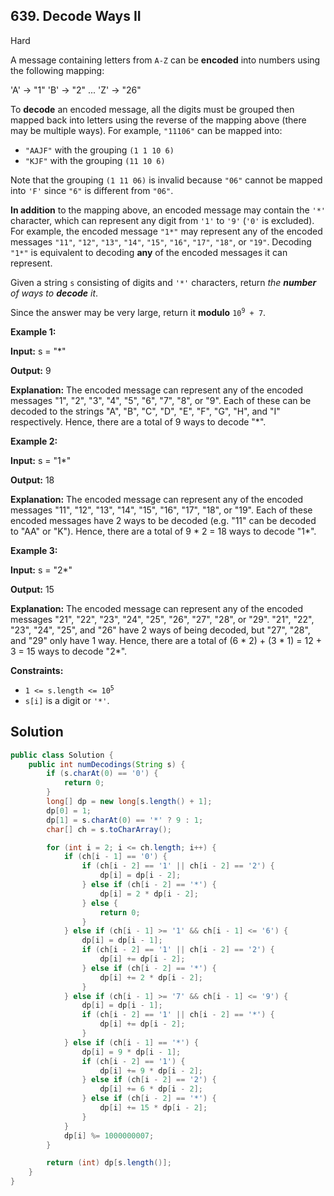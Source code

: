 ## 639\. Decode Ways II

Hard

A message containing letters from `A-Z` can be **encoded** into numbers using the following mapping:

'A' -> "1" 'B' -> "2" ... 'Z' -> "26"

To **decode** an encoded message, all the digits must be grouped then mapped back into letters using the reverse of the mapping above (there may be multiple ways). For example, `"11106"` can be mapped into:

*   `"AAJF"` with the grouping `(1 1 10 6)`
*   `"KJF"` with the grouping `(11 10 6)`

Note that the grouping `(1 11 06)` is invalid because `"06"` cannot be mapped into `'F'` since `"6"` is different from `"06"`.

**In addition** to the mapping above, an encoded message may contain the `'*'` character, which can represent any digit from `'1'` to `'9'` (`'0'` is excluded). For example, the encoded message `"1*"` may represent any of the encoded messages `"11"`, `"12"`, `"13"`, `"14"`, `"15"`, `"16"`, `"17"`, `"18"`, or `"19"`. Decoding `"1*"` is equivalent to decoding **any** of the encoded messages it can represent.

Given a string `s` consisting of digits and `'*'` characters, return _the **number** of ways to **decode** it_.

Since the answer may be very large, return it **modulo** <code>10<sup>9</sup> + 7</code>.

**Example 1:**

**Input:** s = "\*"

**Output:** 9

**Explanation:** The encoded message can represent any of the encoded messages "1", "2", "3", "4", "5", "6", "7", "8", or "9". Each of these can be decoded to the strings "A", "B", "C", "D", "E", "F", "G", "H", and "I" respectively. Hence, there are a total of 9 ways to decode "\*".

**Example 2:**

**Input:** s = "1\*"

**Output:** 18

**Explanation:** The encoded message can represent any of the encoded messages "11", "12", "13", "14", "15", "16", "17", "18", or "19". Each of these encoded messages have 2 ways to be decoded (e.g. "11" can be decoded to "AA" or "K"). Hence, there are a total of 9 \* 2 = 18 ways to decode "1\*".

**Example 3:**

**Input:** s = "2\*"

**Output:** 15

**Explanation:** The encoded message can represent any of the encoded messages "21", "22", "23", "24", "25", "26", "27", "28", or "29". "21", "22", "23", "24", "25", and "26" have 2 ways of being decoded, but "27", "28", and "29" only have 1 way. Hence, there are a total of (6 \* 2) + (3 \* 1) = 12 + 3 = 15 ways to decode "2\*".

**Constraints:**

*   <code>1 <= s.length <= 10<sup>5</sup></code>
*   `s[i]` is a digit or `'*'`.

## Solution

```java
public class Solution {
    public int numDecodings(String s) {
        if (s.charAt(0) == '0') {
            return 0;
        }
        long[] dp = new long[s.length() + 1];
        dp[0] = 1;
        dp[1] = s.charAt(0) == '*' ? 9 : 1;
        char[] ch = s.toCharArray();

        for (int i = 2; i <= ch.length; i++) {
            if (ch[i - 1] == '0') {
                if (ch[i - 2] == '1' || ch[i - 2] == '2') {
                    dp[i] = dp[i - 2];
                } else if (ch[i - 2] == '*') {
                    dp[i] = 2 * dp[i - 2];
                } else {
                    return 0;
                }
            } else if (ch[i - 1] >= '1' && ch[i - 1] <= '6') {
                dp[i] = dp[i - 1];
                if (ch[i - 2] == '1' || ch[i - 2] == '2') {
                    dp[i] += dp[i - 2];
                } else if (ch[i - 2] == '*') {
                    dp[i] += 2 * dp[i - 2];
                }
            } else if (ch[i - 1] >= '7' && ch[i - 1] <= '9') {
                dp[i] = dp[i - 1];
                if (ch[i - 2] == '1' || ch[i - 2] == '*') {
                    dp[i] += dp[i - 2];
                }
            } else if (ch[i - 1] == '*') {
                dp[i] = 9 * dp[i - 1];
                if (ch[i - 2] == '1') {
                    dp[i] += 9 * dp[i - 2];
                } else if (ch[i - 2] == '2') {
                    dp[i] += 6 * dp[i - 2];
                } else if (ch[i - 2] == '*') {
                    dp[i] += 15 * dp[i - 2];
                }
            }
            dp[i] %= 1000000007;
        }

        return (int) dp[s.length()];
    }
}
```
